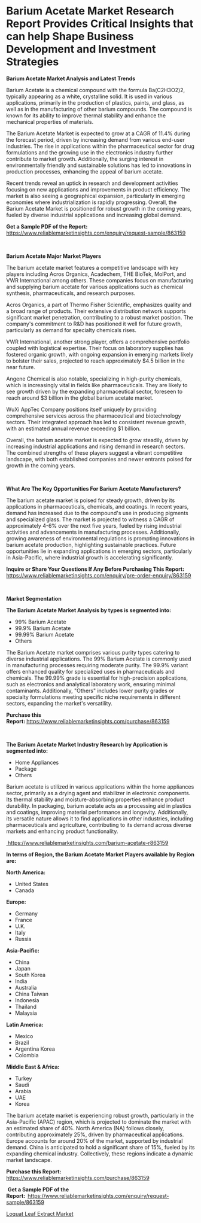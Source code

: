 <p><h1>Barium Acetate Market Research Report Provides Critical Insights that can help Shape Business Development and Investment Strategies</h1></p><p><strong>Barium Acetate Market Analysis and Latest Trends</strong></p>
<p><p>Barium Acetate is a chemical compound with the formula Ba(C2H3O2)2, typically appearing as a white, crystalline solid. It is used in various applications, primarily in the production of plastics, paints, and glass, as well as in the manufacturing of other barium compounds. The compound is known for its ability to improve thermal stability and enhance the mechanical properties of materials.</p><p>The Barium Acetate Market is expected to grow at a CAGR of 11.4% during the forecast period, driven by increasing demand from various end-user industries. The rise in applications within the pharmaceutical sector for drug formulations and the growing use in the electronics industry further contribute to market growth. Additionally, the surging interest in environmentally friendly and sustainable solutions has led to innovations in production processes, enhancing the appeal of barium acetate. </p><p>Recent trends reveal an uptick in research and development activities focusing on new applications and improvements in product efficiency. The market is also seeing a geographical expansion, particularly in emerging economies where industrialization is rapidly progressing. Overall, the Barium Acetate Market is positioned for robust growth in the coming years, fueled by diverse industrial applications and increasing global demand.</p></p>
<p><strong>Get a Sample PDF of the Report:&nbsp;</strong> <a href="https://www.reliablemarketinsights.com/enquiry/request-sample/863159?utm_campaign=2891&utm_medium=2&utm_source=Github&utm_content=ia&utm_term=01042025&utm_id=barium-acetate">https://www.reliablemarketinsights.com/enquiry/request-sample/863159</a></p>
<p>&nbsp;</p>
<p><strong>Barium Acetate Major Market Players</strong></p>
<p><p>The barium acetate market features a competitive landscape with key players including Acros Organics, Acadechem, THE BioTek, MolPort, and VWR International among others. These companies focus on manufacturing and supplying barium acetate for various applications such as chemical synthesis, pharmaceuticals, and research purposes.</p><p>Acros Organics, a part of Thermo Fisher Scientific, emphasizes quality and a broad range of products. Their extensive distribution network supports significant market penetration, contributing to a robust market position. The company's commitment to R&D has positioned it well for future growth, particularly as demand for specialty chemicals rises.</p><p>VWR International, another strong player, offers a comprehensive portfolio coupled with logistical expertise. Their focus on laboratory supplies has fostered organic growth, with ongoing expansion in emerging markets likely to bolster their sales, projected to reach approximately $4.5 billion in the near future.</p><p>Angene Chemical is also notable, specializing in high-purity chemicals, which is increasingly vital in fields like pharmaceuticals. They are likely to see growth driven by the expanding pharmaceutical sector, foreseen to reach around $3 billion in the global barium acetate market.</p><p>WuXi AppTec Company positions itself uniquely by providing comprehensive services across the pharmaceutical and biotechnology sectors. Their integrated approach has led to consistent revenue growth, with an estimated annual revenue exceeding $1 billion.</p><p>Overall, the barium acetate market is expected to grow steadily, driven by increasing industrial applications and rising demand in research sectors. The combined strengths of these players suggest a vibrant competitive landscape, with both established companies and newer entrants poised for growth in the coming years.</p></p>
<p>&nbsp;</p>
<p><strong>What Are The Key Opportunities For Barium Acetate Manufacturers?</strong></p>
<p><p>The barium acetate market is poised for steady growth, driven by its applications in pharmaceuticals, chemicals, and coatings. In recent years, demand has increased due to the compound's use in producing pigments and specialized glass. The market is projected to witness a CAGR of approximately 4-6% over the next five years, fueled by rising industrial activities and advancements in manufacturing processes. Additionally, growing awareness of environmental regulations is prompting innovations in barium acetate production, highlighting sustainable practices. Future opportunities lie in expanding applications in emerging sectors, particularly in Asia-Pacific, where industrial growth is accelerating significantly.</p></p>
<p><strong>Inquire or Share Your Questions If Any Before Purchasing This Report:</strong> <a href="https://www.reliablemarketinsights.com/enquiry/pre-order-enquiry/863159?utm_campaign=2891&utm_medium=2&utm_source=Github&utm_content=ia&utm_term=01042025&utm_id=barium-acetate">https://www.reliablemarketinsights.com/enquiry/pre-order-enquiry/863159</a></p>
<p>&nbsp;</p>
<p><strong>Market Segmentation</strong></p>
<p><strong>The Barium Acetate Market Analysis by types is segmented into:</strong></p>
<p><ul><li>99% Barium Acetate</li><li>99.9% Barium Acetate</li><li>99.99% Barium Acetate</li><li>Others</li></ul></p>
<p><p>The Barium Acetate market comprises various purity types catering to diverse industrial applications. The 99% Barium Acetate is commonly used in manufacturing processes requiring moderate purity. The 99.9% variant offers enhanced quality for specialized uses in pharmaceuticals and chemicals. The 99.99% grade is essential for high-precision applications, such as electronics and analytical laboratory work, ensuring minimal contaminants. Additionally, "Others" includes lower purity grades or specialty formulations meeting specific niche requirements in different sectors, expanding the market's versatility.</p></p>
<p><strong>Purchase this Report:&nbsp;</strong><a href="https://www.reliablemarketinsights.com/purchase/863159?utm_campaign=2891&utm_medium=2&utm_source=Github&utm_content=ia&utm_term=01042025&utm_id=barium-acetate">https://www.reliablemarketinsights.com/purchase/863159</a></p>
<p>&nbsp;</p>
<p><strong>The Barium Acetate Market Industry Research by Application is segmented into:</strong></p>
<p><ul><li>Home Appliances</li><li>Package</li><li>Others</li></ul></p>
<p><p>Barium acetate is utilized in various applications within the home appliances sector, primarily as a drying agent and stabilizer in electronic components. Its thermal stability and moisture-absorbing properties enhance product durability. In packaging, barium acetate acts as a processing aid in plastics and coatings, improving material performance and longevity. Additionally, its versatile nature allows it to find applications in other industries, including pharmaceuticals and agriculture, contributing to its demand across diverse markets and enhancing product functionality.</p></p>
<p><a href="https://www.reliablemarketinsights.com/barium-acetate-r863159?utm_campaign=2891&utm_medium=2&utm_source=Github&utm_content=ia&utm_term=01042025&utm_id=barium-acetate">&nbsp;https://www.reliablemarketinsights.com/barium-acetate-r863159</a></p>
<p><strong>In terms of Region, the Barium Acetate Market Players available by Region are:</strong></p>
<p>
    <p> <strong> North America: </strong>
        <ul>
            <li>United States</li>
            <li>Canada</li>
        </ul>
        </p> 
    <p> <strong> Europe: </strong>
        <ul>
            <li>Germany</li>
            <li>France</li>
            <li>U.K.</li>
            <li>Italy</li>
            <li>Russia</li>
        </ul>
        </p> 
    <p> <strong> Asia-Pacific: </strong>
        <ul>
            <li>China</li>
            <li>Japan</li>
            <li>South Korea</li>
            <li>India</li>
            <li>Australia</li>
            <li>China Taiwan</li>
            <li>Indonesia</li>
            <li>Thailand</li>
            <li>Malaysia</li>
        </ul>
        </p> 
    <p> <strong> Latin America: </strong>
        <ul>
            <li>Mexico</li>
            <li>Brazil</li>
            <li>Argentina Korea</li>
            <li>Colombia</li>
        </ul>
        </p> 
    <p> <strong> Middle East & Africa: </strong>
        <ul>
            <li>Turkey</li>
            <li>Saudi</li>
            <li>Arabia</li>
            <li>UAE</li>
            <li>Korea</li>
        </ul>
    </p>
    </p>
<p><p>The barium acetate market is experiencing robust growth, particularly in the Asia-Pacific (APAC) region, which is projected to dominate the market with an estimated share of 40%. North America (NA) follows closely, contributing approximately 25%, driven by pharmaceutical applications. Europe accounts for around 20% of the market, supported by industrial demand. China is anticipated to hold a significant share of 15%, fueled by its expanding chemical industry. Collectively, these regions indicate a dynamic market landscape.</p></p>
<p><strong>Purchase this Report: </strong><a href="https://www.reliablemarketinsights.com/purchase/863159?utm_campaign=2891&utm_medium=2&utm_source=Github&utm_content=ia&utm_term=01042025&utm_id=barium-acetate">https://www.reliablemarketinsights.com/purchase/863159</a></p>
<p>&nbsp;<strong>Get a Sample PDF of the Report:&nbsp;&nbsp;</strong><a href="https://www.reliablemarketinsights.com/enquiry/request-sample/863159?utm_campaign=2891&utm_medium=2&utm_source=Github&utm_content=ia&utm_term=01042025&utm_id=barium-acetate">https://www.reliablemarketinsights.com/enquiry/request-sample/863159</a></p>
<p><strong></strong></p>
<p><p><a href="https://github.com/chikenmhamdi/Market-Research-Report-List-1/blob/main/loquat-leaf-extract-market.md?utm_campaign=2891&utm_medium=2&utm_source=Github&utm_content=ia&utm_term=01042025&utm_id=barium-acetate">Loquat Leaf Extract Market</a></p></p>